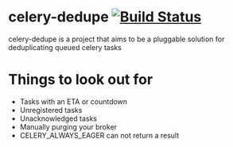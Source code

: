 # celery-dedupe [![Build Status](https://travis-ci.org/joealcorn/celery-dedupe.svg?branch=master)](https://travis-ci.org/joealcorn/celery-dedupe)

celery-dedupe is a project that aims to be a pluggable solution for deduplicating queued celery tasks


# Things to look out for

- Tasks with an ETA or countdown
- Unregistered tasks
- Unacknowledged tasks
- Manually purging your broker
- CELERY_ALWAYS_EAGER can not return a result
